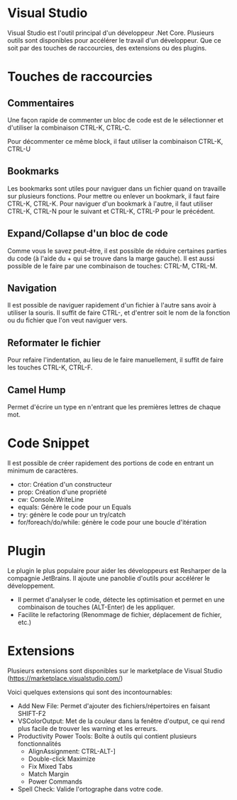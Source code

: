 # Visual Studio
Visual Studio est l'outil principal d'un développeur .Net Core. Plusieurs outils sont disponibles pour accélérer le travail d'un développeur. Que ce soit par des touches de raccourcies, des extensions ou des plugins.

# Touches de raccourcies
## Commentaires
Une façon rapide de commenter un bloc de code est de le sélectionner et d'utiliser la combinaison CTRL-K, CTRL-C.

Pour décommenter ce même block, il faut utiliser la combinaison CTRL-K, CTRL-U

## Bookmarks
Les bookmarks sont utiles pour naviguer dans un fichier quand on travaille sur plusieurs fonctions. Pour mettre ou enlever un bookmark, il faut faire CTRL-K, CTRL-K. Pour naviguer d'un bookmark à l'autre, il faut utiliser CTRL-K, CTRL-N pour le suivant et CTRL-K, CTRL-P pour le précédent.

## Expand/Collapse d'un bloc de code
Comme vous le savez peut-être, il est possible de réduire certaines parties du code (à l'aide du + qui se trouve dans la marge gauche). Il est aussi possible de le faire par une combinaison de touches: CTRL-M, CTRL-M.

## Navigation
Il est possible de naviguer rapidement d'un fichier à l'autre sans avoir à utiliser la souris. Il suffit de faire CTRL-, et d'entrer soit le nom de la fonction ou du fichier que l'on veut naviguer vers.

## Reformater le fichier
Pour refaire l'indentation, au lieu de le faire manuellement, il suffit de faire les touches CTRL-K, CTRL-F.

## Camel Hump
Permet d'écrire un type en n'entrant que les premières lettres de chaque mot.

# Code Snippet
Il est possible de créer rapidement des portions de code en entrant un minimum de caractères.

- ctor: Création d'un constructeur
- prop: Création d'une propriété
- cw: Console.WriteLine
- equals: Génère le code pour un Equals
- try: génère le code pour un try/catch
- for/foreach/do/while: génère le code pour une boucle d'itération

# Plugin
Le plugin le plus populaire pour aider les développeurs est Resharper de la compagnie JetBrains. Il ajoute une panoblie d'outils pour accélérer le développement.
- Il permet d'analyser le code, détecte les optimisation et permet en une combinaison de touches (ALT-Enter) de les appliquer.
- Facilite le refactoring (Renommage de fichier, déplacement de fichier, etc.)

# Extensions
Plusieurs extensions sont disponibles sur le marketplace de Visual Studio (https://marketplace.visualstudio.com/)

Voici quelques extensions qui sont des incontournables:
- Add New File: Permet d'ajouter des fichiers/répertoires en faisant SHIFT-F2
- VSColorOutput: Met de la couleur dans la fenêtre d'output, ce qui rend plus facile de trouver les warning et les erreurs.
- Productivity Power Tools: Boîte à outils qui contient plusieurs fonctionnalités
    - AlignAssignment: CTRL-ALT-]
    - Double-click Maximize
    - Fix Mixed Tabs
    - Match Margin
    - Power Commands
- Spell Check: Valide l'ortographe dans votre code.